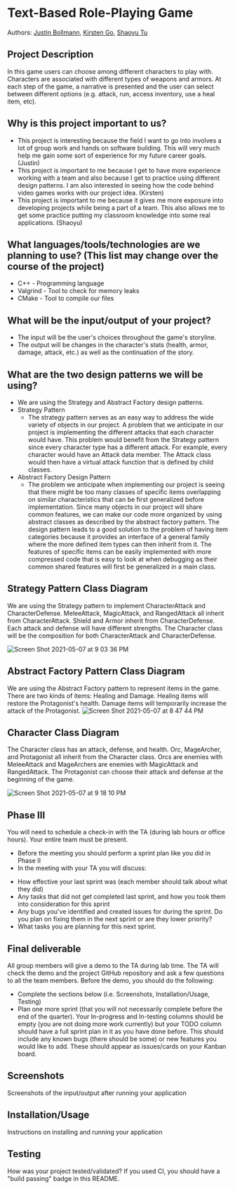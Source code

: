 
# Text-Based Role-Playing Game
 
Authors:  [Justin Bollmann](https://github.com/hincky13), [Kirsten Go](https://github.com/gokirstengo), [Shaoyu Tu](https://github.com/Kevin20201)
 
 

## Project Description
In this game users can choose among different characters to play with. Characters are associated with different types of weapons and armors. At each step of the game, a narrative is presented and the user can select between different options (e.g. attack, run, access inventory, use a heal item, etc). 
 ## Why is this project important to us?
* This project is interesting because the field I want to go into involves a lot of group work and hands on software building. This will very much help me gain some sort of experience for my future career goals. (Justin)
* This project is important to me because I get to have more experience working with a team and also because I get to practice using different design patterns. I am also interested in seeing how the code behind video games works with our project idea. (Kirsten)
* This project is important to me because it gives me more exposure into developing projects while being a part of a team. This also allows me to get some practice putting my classroom knowledge into some real applications. (Shaoyu)
 ## What languages/tools/technologies are we planning to use? (This list may change over the course of the project)
* C++ - Programming language
* Valgrind - Tool to check for memory leaks
* CMake - Tool to compile our files
 ## What will be the input/output of your project?
* The input will be the user's choices throughout the game's storyline.
* The output will be changes in the character's stats (health, armor, damage, attack, etc.) as well as the continuation of the story.
 ## What are the two design patterns we will be using?
* We are using the Strategy and Abstract Factory design patterns.
* Strategy Pattern
  * The strategy pattern serves as an easy way to address the wide variety of objects in our project. A problem that we anticipate in our project is implementing the different attacks that each character would have. This problem would benefit from the Strategy pattern since every character type has a different attack. For example, every character would have an Attack data member. The Attack class would then have a virtual attack function that is defined by child classes.
* Abstract Factory Design Pattern
  * The problem we anticipate when implementing our project is seeing that there might be too many classes of specific items overlapping on similar characteristics that can be first generalized before implementation. Since many objects in our project will share common features, we can make our code more organized by using abstract classes as described by the abstract factory pattern. The design pattern leads to a good solution to the problem of having item categories because it provides an interface of a general family where the more defined item types can then inherit from it. The features of specific items can be easily implemented with more compressed code that is easy to look at when debugging as their common shared features will first be generalized in a main class.


## Strategy Pattern Class Diagram
We are using the Strategy pattern to implement CharacterAttack and CharacterDefense. MeleeAttack, MagicAttack, and RangedAttack all inherit from CharacterAttack. Shield and Armor inherit from CharacterDefense. Each attack and defense will have different strengths. The Character class will be the composition for both CharacterAttack and CharacterDefense.

![Screen Shot 2021-05-07 at 9 03 36 PM](https://user-images.githubusercontent.com/36804838/117526113-c53cd780-af77-11eb-97f1-92ebb82db5aa.png)


## Abstract Factory Pattern Class Diagram
We are using the Abstract Factory pattern to represent items in the game. There are two kinds of items: Healing and Damage. Healing items will restore the Protagonist's health. Damage items will temporarily increase the attack of the Protagonist. 
![Screen Shot 2021-05-07 at 8 47 44 PM](https://user-images.githubusercontent.com/36804838/117525179-dbe22f00-af75-11eb-9f84-96909d178dcc.png)


## Character Class Diagram
The Character class has an attack, defense, and health. Orc, MageArcher, and Protagonist all inherit from the Character class. Orcs are enemies with MeleeAttack and MageArchers are enemies with MagicAttack and RangedAttack. The Protagonist can choose their attack and defense at the beginning of the game.

![Screen Shot 2021-05-07 at 9 18 10 PM](https://user-images.githubusercontent.com/36804838/117526401-cf5fd580-af79-11eb-8f45-e65ea17a859a.png)

 
## Phase III
You will need to schedule a check-in with the TA (during lab hours or office hours). Your entire team must be present. 
* Before the meeting you should perform a sprint plan like you did in Phase II
* In the meeting with your TA you will discuss: 
- How effective your last sprint was (each member should talk about what they did)
- Any tasks that did not get completed last sprint, and how you took them into consideration for this sprint
- Any bugs you've identified and created issues for during the sprint. Do you plan on fixing them in the next sprint or are they lower priority?
- What tasks you are planning for this next sprint.

## Final deliverable
All group members will give a demo to the TA during lab time. The TA will check the demo and the project GitHub repository and ask a few questions to all the team members. 
Before the demo, you should do the following:
* Complete the sections below (i.e. Screenshots, Installation/Usage, Testing)
* Plan one more sprint (that you will not necessarily complete before the end of the quarter). Your In-progress and In-testing columns should be empty (you are not doing more work currently) but your TODO column should have a full sprint plan in it as you have done before. This should include any known bugs (there should be some) or new features you would like to add. These should appear as issues/cards on your Kanban board. 
 
## Screenshots
Screenshots of the input/output after running your application
## Installation/Usage
Instructions on installing and running your application
## Testing
How was your project tested/validated? If you used CI, you should have a "build passing" badge in this README.
 
